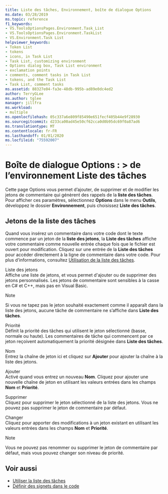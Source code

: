 ```yaml
---
title: Liste des tâches, Environnement, boîte de dialogue Options
ms.date: 03/28/2019
ms.topic: reference
f1_keywords:
- VS.ToolsOptionsPages.Environment.Task_List
- VS.ToolsOptionsPages.Environment.TaskList
- VS.Environment.Task List
helpviewer_keywords:
- Token List
- tokens
- icons, in Task List
- Task List, customizing environment
- Options dialog box, Task List environment
- exclamation points
- comments, comment tasks in Task List
- tokens, and the Task List
- Task List, comment tasks
ms.assetid: 88327e04-fa3e-48db-995b-ad89e0dc4ed2
author: TerryGLee
ms.author: tglee
manager: jillfra
ms.workload:
- multiple
ms.openlocfilehash: 05c337a6e809f85490e651fecf405b44e9f28930
ms.sourcegitcommit: d233ca00ad45e50cf62cca0d0b95dc69f0a87ad6
ms.translationtype: MT
ms.contentlocale: fr-FR
ms.lasthandoff: 01/01/2020
ms.locfileid: "75592007"
---
```

# <a name="options-dialog-box-environment--task-list"></a>Boîte de dialogue Options : \> de l’environnement Liste des tâches

Cette page Options vous permet d’ajouter, de supprimer et de modifier les jetons de commentaire qui génèrent des rappels de la **liste des tâches**. Pour afficher ces paramètres, sélectionnez **Options** dans le menu **Outils**, développez le dossier **Environnement**, puis choisissez **Liste des tâches**.

## <a name="task-list-tokens"></a>Jetons de la liste des tâches

Quand vous insérez un commentaire dans votre code dont le texte commence par un jeton de la **liste des jetons**, la **Liste des tâches** affiche votre commentaire comme nouvelle entrée chaque fois que le fichier est ouvert pour modification. Cliquez sur une entrée de la **Liste des tâches** pour accéder directement à la ligne de commentaire dans votre code. Pour plus d’informations, consultez [Utilisation de la liste des tâches](../../ide/using-the-task-list.md).

Liste des jetons\
Affiche une liste de jetons, et vous permet d'ajouter ou de supprimer des jetons personnalisés. Les jetons de commentaire sont sensibles à la casse en C# et C++, mais pas en Visual Basic.

> [!NOTE]
> Si vous ne tapez pas le jeton souhaité exactement comme il apparaît dans la liste des jetons, aucune tâche de commentaire ne s’affiche dans **Liste des tâches**.

Priorité\
Définit la priorité des tâches qui utilisent le jeton sélectionné (basse, normale ou haute). Les commentaires de tâche qui commencent par ce jeton reçoivent automatiquement la priorité désignée dans **Liste des tâches**.

Nom\
Entrez la chaîne de jeton ici et cliquez sur **Ajouter** pour ajouter la chaîne à la liste des jetons.

Ajouter\
Activé quand vous entrez un nouveau **Nom**. Cliquez pour ajouter une nouvelle chaîne de jeton en utilisant les valeurs entrées dans les champs **Nom** et **Priorité**.

Supprimer\
Cliquez pour supprimer le jeton sélectionné de la liste des jetons. Vous ne pouvez pas supprimer le jeton de commentaire par défaut.

Changer\
Cliquez pour apporter des modifications à un jeton existant en utilisant les valeurs entrées dans les champs **Nom** et **Priorité**.

> [!NOTE]
> Vous ne pouvez pas renommer ou supprimer le jeton de commentaire par défaut, mais vous pouvez changer son niveau de priorité.

## <a name="see-also"></a>Voir aussi

- [Utiliser la liste des tâches](../../ide/using-the-task-list.md)
- [Définir des signets dans le code](../../ide/setting-bookmarks-in-code.md)
